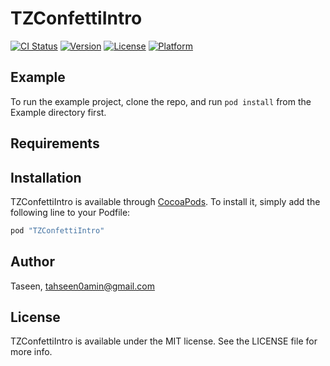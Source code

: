 # TZConfettiIntro

[![CI Status](http://img.shields.io/travis/Taseen/TZConfettiIntro.svg?style=flat)](https://travis-ci.org/Taseen/TZConfettiIntro)
[![Version](https://img.shields.io/cocoapods/v/TZConfettiIntro.svg?style=flat)](http://cocoapods.org/pods/TZConfettiIntro)
[![License](https://img.shields.io/cocoapods/l/TZConfettiIntro.svg?style=flat)](http://cocoapods.org/pods/TZConfettiIntro)
[![Platform](https://img.shields.io/cocoapods/p/TZConfettiIntro.svg?style=flat)](http://cocoapods.org/pods/TZConfettiIntro)

## Example

To run the example project, clone the repo, and run `pod install` from the Example directory first.

## Requirements

## Installation

TZConfettiIntro is available through [CocoaPods](http://cocoapods.org). To install
it, simply add the following line to your Podfile:

```ruby
pod "TZConfettiIntro"
```

## Author

Taseen, tahseen0amin@gmail.com

## License

TZConfettiIntro is available under the MIT license. See the LICENSE file for more info.
